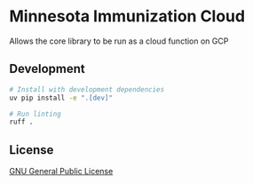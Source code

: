 # Minnesota Immunization Cloud

Allows the core library to be run as a cloud function on GCP

## Development

```bash
# Install with development dependencies
uv pip install -e ".[dev]"

# Run linting
ruff .
```

## License

[GNU General Public License](../LICENSE)